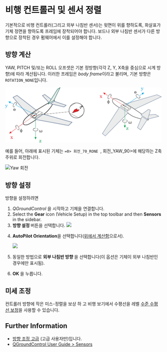 # 비행 컨트롤러 및 센서 정렬

기본적으로 비행 컨트롤러(그리고 외부 나침반 센서)는 윗면이 위를 향하도록, 화살표가 기체 정면을 향하도록 프레임에 장착되어야 합니다. 보드나 외부 나침반 센서가 다른 방향으로 장착된 경우 펌웨어에서 이를 설정해야 합니다.

## 방향 계산

YAW, PITCH 및/또는 ROLL 오프셋은 기본 정방향(각각 Z, Y, X축을 중심으로 시계 방향)에 따라 계산됩니다. 이러한 프레임은 *body frame*이라고 불리며, 기본 방향은 `ROTATION_NONE`입니다.

<img src="../../images/fc_orientation_1.png" style="width: 600px;" />

예를 들어, 아래에 표시된 기체는 `=0> 회전_70_RONE `,  회전_YAW_90>에 해당하는 Z축 주위로 회전합니다.</p>

<p><img src="../../images/yaw_rotation.png" alt="Yaw 회전" /></p>

<h2>방향 설정</h2>

<p>방향을 설정하려면</p>

<ol start="1">
<li><em>QGroundControl </em>을 시작하고 기체을 연결합니다.</li>
<li>Select the <strong>Gear</strong> icon (Vehicle Setup) in the top toolbar and then <strong>Sensors</strong> in the sidebar.</li>
<li><strong> 방향 설정 </strong> 버튼을 선택합니다.
<img src="../../images/qgc/setup/sensor_orientation_set_orientations.jpg" style="width: 600px;"/></li>
<li><p><strong> AutoPilot Orientation</strong>을 선택합니다(<a href="#calculating-orientation">위에서 계산함</a>으로서).
 
</p>

<p><img src="../../images/qgc/setup/sensor_orientation_selector_values.jpg" style="width: 200px;"/></p></li>
<li><p>동일한 방법으로 <strong> 외부 나침반 방향 </strong>을 선택합니다(이 옵션은 기체이 외부 나침반인 경우에만 표시됨).</p></li>
<li><strong>OK </strong>을 누릅니다.</li>
</ol>

<h2>미세 조정</h2>

<p>컨트롤러 방향에 작은 미스-정렬을 보상 하 고 비행 보기에서 수평선을 레벨 <a href="../config/level_horizon_calibration.md">수준 수평선 보정</a>을 사용할 수 있습니다.</p>

<h2>Further Information</h2>

<ul>
<li><a href="../advanced_config/advanced_flight_controller_orientation_leveling.md">방향 조정 고급</a> (고급 사용자만)입니다.</li>
<li><a href="https://docs.qgroundcontrol.com/en/SetupView/sensors_px4.html#flight_controller_orientation">QGroundControl User Guide > Sensors</a></li>
</ul>